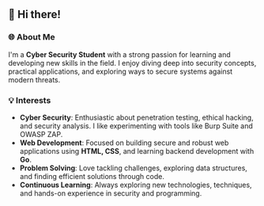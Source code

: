## 👋 Hi there!

### 🌐 About Me

I'm a **Cyber Security Student** with a strong passion for learning and developing new skills in the field. I enjoy diving deep into security concepts, practical applications, and exploring ways to secure systems against modern threats.

### 💡 Interests

- **Cyber Security**: Enthusiastic about penetration testing, ethical hacking, and security analysis. I like experimenting with tools like Burp Suite and OWASP ZAP.
- **Web Development**: Focused on building secure and robust web applications using **HTML, CSS**, and learning backend development with **Go**.
- **Problem Solving**: Love tackling challenges, exploring data structures, and finding efficient solutions through code.
- **Continuous Learning**: Always exploring new technologies, techniques, and hands-on experience in security and programming.
